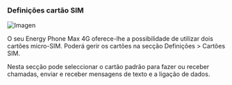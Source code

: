 ### Definições cartão SIM

![Imagen](http://static.energysistem.com/images/manuals/42235/561cb1a60b939.jpg)

O seu Energy Phone Max 4G oferece-lhe a possibilidade de utilizar dois cartões micro-SIM. Poderá gerir os cartões na secção Definições > Cartões SIM.

Nesta secção pode seleccionar o cartão padrão para fazer ou receber chamadas, enviar e receber mensagens de texto e a ligação de dados.
